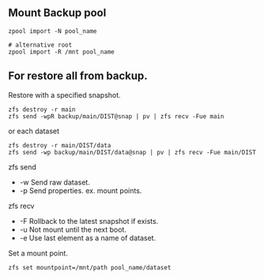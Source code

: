 ## Mount Backup pool

```
zpool import -N pool_name

# alternative root
zpool import -R /mnt pool_name
```

## For restore all from backup.

Restore with a specified snapshot.

```
zfs destroy -r main
zfs send -wpR backup/main/DIST@snap | pv | zfs recv -Fue main
```

or each dataset

```
zfs destroy -r main/DIST/data
zfs send -wp backup/main/DIST/data@snap | pv | zfs recv -Fue main/DIST
```

zfs send

- -w Send raw dataset.
- -p Send properties. ex. mount points.

zfs recv

- -F Rollback to the latest snapshot if exists.
- -u Not mount until the next boot.
- -e Use last element as a name of dataset.

Set a mount point.

```
zfs set mountpoint=/mnt/path pool_name/dataset
```
